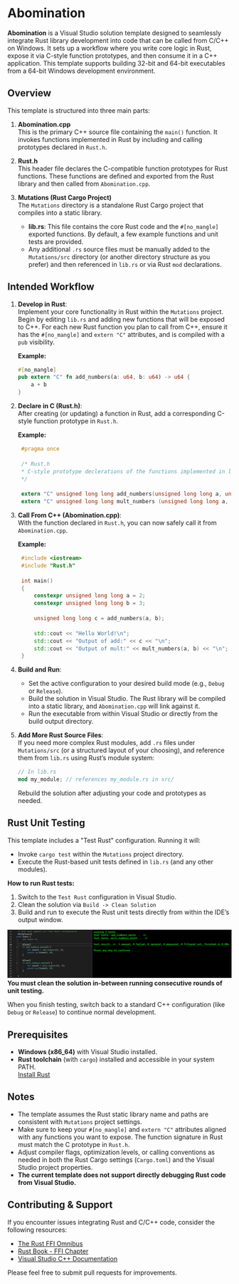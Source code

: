 # Abomination

**Abomination** is a Visual Studio solution template designed to seamlessly integrate Rust library development into code that can be called from C/C++ on Windows. It sets up a workflow where you write core logic in Rust, expose it via C-style function prototypes, and then consume it in a C++ application. This template supports building 32-bit and 64-bit executables from a 64-bit Windows development environment.

## Overview

This template is structured into three main parts:

1. **Abomination.cpp**  
   This is the primary C++ source file containing the `main()` function. It invokes functions implemented in Rust by including and calling prototypes declared in `Rust.h`.

2. **Rust.h**  
   This header file declares the C-compatible function prototypes for Rust functions. These functions are defined and exported from the Rust library and then called from `Abomination.cpp`.

3. **Mutations (Rust Cargo Project)**  
   The `Mutations` directory is a standalone Rust Cargo project that compiles into a static library.  
   - **lib.rs**: This file contains the core Rust code and the `#[no_mangle]` exported functions. By default, a few example functions and unit tests are provided.
   - Any additional `.rs` source files must be manually added to the `Mutations/src` directory (or another directory structure as you prefer) and then referenced in `lib.rs` or via Rust `mod` declarations.

## Intended Workflow

1. **Develop in Rust**:  
   Implement your core functionality in Rust within the `Mutations` project. Begin by editing `lib.rs` and adding new functions that will be exposed to C++. For each new Rust function you plan to call from C++, ensure it has the `#[no_mangle]` and `extern "C"` attributes, and is compiled with a `pub` visibility.

   **Example:**
   ```rust
   #[no_mangle]
   pub extern "C" fn add_numbers(a: u64, b: u64) -> u64 {
       a + b
   }
   ```

2. **Declare in C (Rust.h)**:  
   After creating (or updating) a function in Rust, add a corresponding C-style function prototype in `Rust.h`.

   **Example:**
   ```c
    #pragma once

    /* Rust.h
    * C-style prototype declerations of the functions implemented in lib.rs
    */

    extern "C" unsigned long long add_numbers(unsigned long long a, unsigned long long b);
    extern "C" unsigned long long mult_numbers (unsigned long long a, unsigned long long b);
   ```

3. **Call From C++ (Abomination.cpp)**:  
   With the function declared in `Rust.h`, you can now safely call it from `Abomination.cpp`.

   **Example:**
   ```cpp
    #include <iostream>
    #include "Rust.h"

    int main()
    {
        constexpr unsigned long long a = 2;
        constexpr unsigned long long b = 3;

        unsigned long long c = add_numbers(a, b);

        std::cout << "Hello World!\n";
        std::cout << "Output of add:" << c << "\n";
        std::cout << "Output of mult:" << mult_numbers(a, b) << "\n";
    }
   ```

4. **Build and Run**:  
   - Set the active configuration to your desired build mode (e.g., `Debug` or `Release`).
   - Build the solution in Visual Studio. The Rust library will be compiled into a static library, and `Abomination.cpp` will link against it.
   - Run the executable from within Visual Studio or directly from the build output directory.

5. **Add More Rust Source Files**:  
   If you need more complex Rust modules, add `.rs` files under `Mutations/src` (or a structured layout of your choosing), and reference them from `lib.rs` using Rust’s module system:
   ```rust
   // In lib.rs
   mod my_module; // references my_module.rs in src/
   ```
   Rebuild the solution after adjusting your code and prototypes as needed.

## Rust Unit Testing

This template includes a "Test Rust" configuration. Running it will:

- Invoke `cargo test` within the `Mutations` project directory.
- Execute the Rust-based unit tests defined in `lib.rs` (and any other modules).

**How to run Rust tests:**

1. Switch to the `Test Rust` configuration in Visual Studio.
2. Clean the solution via `Build -> Clean Solution`
2. Build and run to execute the Rust unit tests directly from within the IDE’s output window.

![alt text](image.png)
**You must clean the solution in-between running consecutive rounds of unit testing.**

When you finish testing, switch back to a standard C++ configuration (like `Debug` or `Release`) to continue normal development.

## Prerequisites

- **Windows (x86_64)** with Visual Studio installed.
- **Rust toolchain** (with `cargo`) installed and accessible in your system PATH.  
  [Install Rust](https://www.rust-lang.org/tools/install)

## Notes

- The template assumes the Rust static library name and paths are consistent with `Mutations` project settings.
- Make sure to keep your `#[no_mangle]` and `extern "C"` attributes aligned with any functions you want to expose. The function signature in Rust must match the C prototype in `Rust.h`.
- Adjust compiler flags, optimization levels, or calling conventions as needed in both the Rust Cargo settings (`Cargo.toml`) and the Visual Studio project properties.
- **The current template does not support directly debugging Rust code from Visual Studio.**

## Contributing & Support

If you encounter issues integrating Rust and C/C++ code, consider the following resources:

- [The Rust FFI Omnibus](http://jakegoulding.com/rust-ffi-omnibus/)
- [Rust Book - FFI Chapter](https://doc.rust-lang.org/1.30.0/book/second-edition/ch19-01-unsafe-rust.html#accessing-or-modifying-a-mutable-static-variable)
- [Visual Studio C++ Documentation](https://learn.microsoft.com/cpp/)

Please feel free to submit pull requests for improvements.